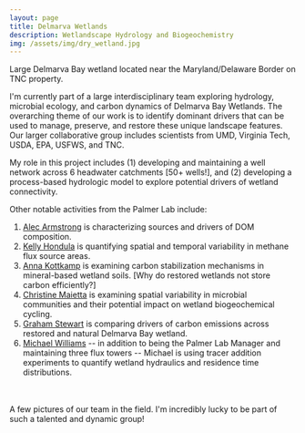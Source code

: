 ```yaml
---
layout: page
title: Delmarva Wetlands
description: Wetlandscape Hydrology and Biogeochemistry
img: /assets/img/dry_wetland.jpg
---
```

<div class="img_row">
    <img class="col three center" src="{{ site.baseurl }}/assets/img/GrassyBay.jpg" alt="" title="Grassy Bay"/>
</div>
<div class="col three caption">
  Large Delmarva Bay wetland located near the Maryland/Delaware Border on TNC property.
</div>

I'm currently part of a large interdisciplinary team exploring hydrology, microbial ecology, and carbon dynamics of Delmarva Bay Wetlands. The overarching theme of our work is to identify dominant drivers that can be used to manage, preserve, and restore these unique landscape features. Our larger collaborative group includes scientists from UMD, Virginia Tech, USDA, EPA, USFWS, and TNC.  

My role in this project includes (1) developing and maintaining a well network across 6 headwater catchments [50+ wells!], and (2) developing a process-based hydrologic model to explore potential drivers of wetland connectivity.  

Other notable activities from the Palmer Lab include:
1. [Alec Armstrong](https://www.sesync.org/users/aarmstrong) is characterizing sources and drivers of DOM composition. 
2. [Kelly Hondula](https://www.sesync.org/users/khondula) is quantifying spatial and temporal variability in methane flux source areas.
3. [Anna Kottkamp](https://palmerlab.umd.edu/team/) is examining carbon stabilization mechanisms in mineral-based wetland soils. [Why do restored wetlands not store carbon efficiently?]
4. [Christine Maietta](https://www.sesync.org/users/cprasse) is examining spatial variability in microbial communities and their potential impact on wetland biogeochemical cycling. 
5. [Graham Stewart](https://palmerlab.umd.edu/team/) is comparing drivers of carbon emissions across restored and natural Delmarva Bay wetland.  
6. [Michael Williams](https://www.mdsg.umd.edu/reu/mentors/michael-williams-phd) -- in addition to being the Palmer Lab Manager and maintaining three flux towers -- Michael is using tracer addition experiments to quantify wetland hydraulics and residence time distributions. 

<div class="img_row">
    <img class="col one left" src="{{ site.baseurl }}/assets/img/Nate2.jpg" alt="" title="Nate taking survey notes"/>
    <img class="col one left" src="{{ site.baseurl }}/assets/img/Kelly.jpg" alt="" title="Kelly taking a dissolved gas sample"/>
    <img class="col one left" src="{{ site.baseurl }}/assets/img/Kate_Soils.jpg" alt="" title="Kate Tully giving a lesson on wetland soils"/>
</div>
<div class="img_row">
    <img class="col one left" src="{{ site.baseurl }}/assets/img/Alec.jpg" alt="" title="Alec taking a DOM sample in the cold Maryland winter"/>
    <img class="col one left" src="{{ site.baseurl }}/assets/img/Anna.jpg" alt="" title="Anna taking a soil core for extraction analysis"/>
    <img class="col one left" src="{{ site.baseurl }}/assets/img/Graham.jpg" alt="" title="Graham trekking to one of our flux tower sites!"/>
</div>
<div class="img_row">
    <img class="col three left" src="{{ site.baseurl }}/assets/img/dry_wetland.jpg" alt="" title="Upland wetland during fall draw-down"/>
</div>
<div class="col three caption">
  A few pictures of our team in the field. I'm incredibly lucky to be part of such a talented and dynamic group!
</div>
